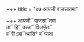 +++
title = "०७ आयजी वाजसातमा"

+++
आयजी᳓ वाजसा᳓तमा  
ता᳓ हि᳓ उच्चा᳓ विजर्भृतः᳓  
ह᳓री ऽवा᳓न्धांसि° ब᳓प्सता